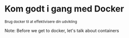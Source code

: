 # Kom godt i gang med Docker

<small>Brug docker til at effektivisere din udvikling</small>

Note: Before we get to docker, let's talk about containers
